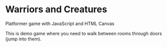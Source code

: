 # Warriors and Creatures
Platformer game with JavaScript and HTML Canvas

This is demo game where you need to walk between rooms through doors (jump into them).